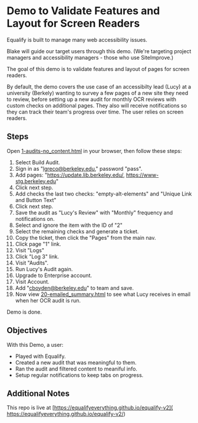 # Demo to Validate Features and Layout for Screen Readers

Equalify is built to manage many web accessibility issues.

Blake will guide our target users through this demo. (We're targeting project managers and accessibility managers - those who use SiteImprove.)

The goal of this demo is to validate features and layout of pages for screen readers.

By default, the demo covers the use case of an accessibilty lead (Lucy) at a university (Berkely) wanting to survey a few pages of a new site they need to review, before setting up a new audit for monthly OCR reviews with custom checks on additional pages. They also will receive notifications so they can track their team's progress over time. The user  relies on screen readers.

## Steps
Open [1-audits-no_content.html](1-audits-no_content.html) in your browser, then follow these steps:

1. Select Build Audit.
2. Sign in as "lgreco@berkeley.edu," password "pass".
3. Add pages: "https://update.lib.berkeley.edu/, https://www-stg.berkeley.edu"
4. Click next step.
5. Add checks the last two checks: "empty-alt-elements" and "Unique Link and Button Text"
6. Click next step.
7. Save the audit as "Lucy's Review" with "Monthly" frequency and notifications on.
8. Select and ignore the item with the ID of "2"
9. Select the remaining checks and generate a ticket.
10. Copy the ticket, then click the "Pages" from the main nav.
11. Click page "1" link.
12. Visit "Logs"
13. Click "Log 3" link.
14. Visit "Audits".
15. Run Lucy's Audit again.
16. Upgrade to Enterprise account.
17. Visit Account.
18. Add "cboyden@berkeley.edu" to team and save.
19. Now view [20-emailed_summary.html](20-emailed_summary.html) to see what Lucy receives in email when her OCR audit is run.

Demo is done.

## Objectives
With this Demo, a user:
- Played with Equalify.
- Created a new audit that was meaningful to them.
- Ran the audit and filtered content to meaniful info.
- Setup regular notifications to keep tabs on progress.

## Additional Notes
This repo is live at [https://equalifyeverything.github.io/equalify-v2]( https://equalifyeverything.github.io/equalify-v2/)